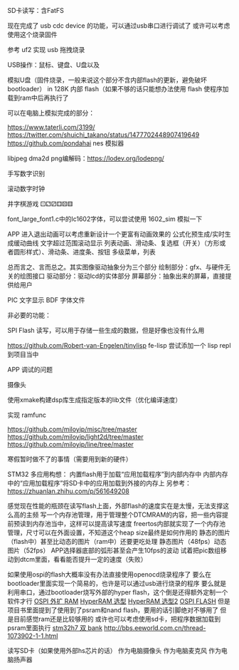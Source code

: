 

SD卡读写：含FatFS



现在完成了 usb cdc device 的功能，可以通过usb串口进行调试了
或许可以考虑使用这个烧录固件

参考 uf2 实现 usb 拖拽烧录

USB操作：鼠标、键盘、U盘以及

模拟U盘（固件烧录，一般来说这个部分不含内部flash的更新，避免破坏bootloader）
in 128K 内部 flash（如果不够的话只能想办法使用 flash 使程序加载到ram中后再执行了


可以在电脑上模拟完成的部分：

https://www.taterli.com/3199/
https://twitter.com/shuichi_takano/status/1477702448907419649
https://github.com/pondahai
nes 模拟器

libjpeg dma2d
png编解码：https://lodev.org/lodepng/

手写数字识别

滚动数字时钟

井字棋游戏
⚀⚁⚂⚃⚄⚅

font_large_font1.c中的lc1602字体，可以尝试使用 1602_sim 模拟一下

APP 进入退出动画可以考虑重新设计一个更富有动画效果的
公式化预生成/实时生成缓动曲线
文字超过范围滚动显示
列表动画、滑动条、复选框（开关）（方形或者圆形样式）、滑动条、进度条、按钮
多级菜单，列表

总而言之、言而总之。其实图像驱动抽象分为三个部分
绘制部分：gfx、与硬件无关的绘图接口
驱动部分：驱动lcd的实体部分
屏幕部分：抽象出来的屏幕，直接提供给用户

PIC 文字显示
BDF 字体文件



非必要的功能：

SPI Flash 读写，可以用于存储一些生成的数据，但是好像也没有什么用

https://github.com/Robert-van-Engelen/tinylisp
fe-lisp
尝试添加一个 lisp repl 到项目当中

APP 调试的问题

摄像头

使用xmake构建dsp库生成指定版本的lib文件（优化编译速度）

实现 ramfunc

https://github.com/miloyip/misc/tree/master
https://github.com/miloyip/light2d/tree/master
https://github.com/miloyip/line/tree/master


寒假暂时做不了的事情（需要用到新的硬件）

STM32 多应用构想：
内置flash用于加载“应用加载程序”到内部内存中
内部内存中的“应用加载程序”将SD卡中的应用加载到外接的内存上
另参考：https://zhuanlan.zhihu.com/p/561649208

感觉现在性能的瓶颈在读写flash上面，外部flash的速度实在是太慢，无法支撑这么高的主频
写一个内存池管理，用于管理整个DTCMRAM的内容，把一些内容提前预读到内存池当中，这样可以提高读写速度
freertos内部就实现了一个内存池管理，尺寸可以在外面设置，不知道这个heap size最终是如何作用的
静态的图片（flash中）甚至比动态的图片（ram中）还要更吃处理
静态图片（48fps）动态图片（52fps）
APP选择器底部的弧形甚至会产生10fps的波动
试着把pic数组移动到dtcm里面，看看能否提升一定的速度（失败）

如果使用ospi的flash大概率没有办法直接使用openocd烧录程序了
要么在bootloader里面实现一个简易的，也许是可以通过usb进行烧录的程序
要么就是利用串口，通过bootloader烧写外部的hyper flash，这个倒是还得额外定制一个软件才行
[OSPI 外扩 RAM](https://www.armbbs.cn/forum.php?mod=viewthread&tid=120719)
[HyperRAM 选型](https://www.armbbs.cn/forum.php?mod=viewthread&tid=95578&fromuid=58)
[HyperRAM 选型2](https://www.armbbs.cn/forum.php?mod=viewthread&tid=89669)
[OSPI FLASH](https://www.armbbs.cn/forum.php?mod=viewthread&tid=96431)
但是项目书里面提到了使用到了psram和nand flash，要用的话引脚绝对不够用了
但是目前感觉ram还是比较够用的
或许也可以考虑使用sd卡，把程序数据加载到psram里面执行
[stm32h7 双 bank](https://blog.csdn.net/weixin_43166744/article/details/122473622)
http://bbs.eeworld.com.cn/thread-1073902-1-1.html


读写SD卡（如果使用外部hs芯片的话）
作为电脑摄像头
作为电脑麦克风
作为电脑扬声器
